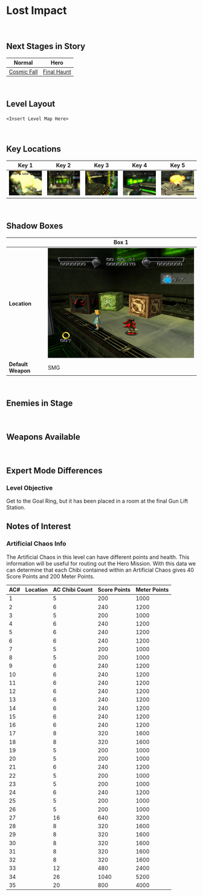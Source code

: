 # Lost Impact

<br />

## Next Stages in Story
|Normal|Hero|
|--|--|
|[Cosmic Fall](/Levels/CosmicFall)|[Final Haunt](/Levels/FinalHaunt)|

<br />

## Level Layout
```
<Insert Level Map Here>
```

<br />

## Key Locations
|Key 1|Key 2|Key 3|Key 4|Key 5|
|--|--|--|--|--|
|[ ![](/img/LostImpact/LostImpact-Key1.png) ](/img/LostImpact/LostImpact-Key1.png)|[ ![](/img/LostImpact/LostImpact-Key2.png) ](/img/LostImpact/LostImpact-Key2.png)|[ ![](/img/LostImpact/LostImpact-Key3.png) ](/img/LostImpact/LostImpact-Key3.png)|[ ![](/img/LostImpact/LostImpact-Key4.png) ](/img/LostImpact/LostImpact-Key4.png)|[ ![](/img/LostImpact/LostImpact-Key5.png) ](/img/LostImpact/LostImpact-Key5.png)|

<br />

## Shadow Boxes
| |Box 1|
|-|-|
|__Location__|[ ![](/img/LostImpact/LostImpact-SpecialWeaponsContainer1.png) ](/img/LostImpact/LostImpact-SpecialWeaponsContainer1.png)|
|__Default Weapon__|SMG|

<br />

## Enemies in Stage

<br />

## Weapons Available

<br />

## Expert Mode Differences

### Level Objective
Get to the Goal Ring, but it has been placed in a room at the final Gun Lift Station.

## Notes of Interest

### Artificial Chaos Info
The Artificial Chaos in this level can have different points and health.  This information will be useful for routing out the Hero Mission. With this data we can determine that each Chibi contained within an Artificial Chaos gives 40 Score Points and 200 Meter Points.

|AC#|Location|AC Chibi Count|Score Points|Meter Points|
|-|-|-|-|-|
|1| |5|200|1000|
|2| |6|240|1200|
|3| |5|200|1000|
|4| |6|240|1200|
|5| |6|240|1200|
|6| |6|240|1200|
|7| |5|200|1000|
|8| |5|200|1000|
|9| |6|240|1200|
|10| |6|240|1200|
|11| |6|240|1200|
|12| |6|240|1200|
|13| |6|240|1200|
|14| |6|240|1200|
|15| |6|240|1200|
|16| |6|240|1200|
|17| |8|320|1600|
|18| |8|320|1600|
|19| |5|200|1000|
|20| |5|200|1000|
|21| |6|240|1200|
|22| |5|200|1000|
|23| |5|200|1000|
|24| |6|240|1200|
|25| |5|200|1000|
|26| |5|200|1000|
|27| |16|640|3200|
|28| |8|320|1600|
|29| |8|320|1600|
|30| |8|320|1600|
|31| |8|320|1600|
|32| |8|320|1600|
|33| |12|480|2400|
|34| |26|1040|5200|
|35| |20|800|4000|
<br />
